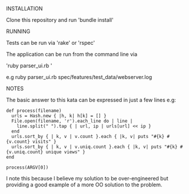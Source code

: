 
INSTALLATION

Clone this repository and run 'bundle install'

RUNNING

Tests can be run via 'rake' or 'rspec'

The application can be run from the command line via

'ruby parser_ui.rb <path to logfile>'

e.g ruby parser_ui.rb spec/features/test_data/webserver.log

NOTES

The basic answer to this kata can be expressed in just a few lines e.g:

    def process(filename)
      urls = Hash.new { |h, k| h[k] = [] }
      File.open(filename, 'r').each_line do | line |
        line.split(" ").tap { | url, ip | urls[url] << ip }
      end
      urls.sort_by { | k, v | v.count }.each { |k, v| puts "#{k} #{v.count} visits" }
      urls.sort_by { | k, v | v.uniq.count }.each { |k, v| puts "#{k} #{v.uniq.count} unique views" }
    end

    process(ARGV[0])

I note this because I believe my solution to be over-engineered but providing
a good example of a more OO solution to the problem.

